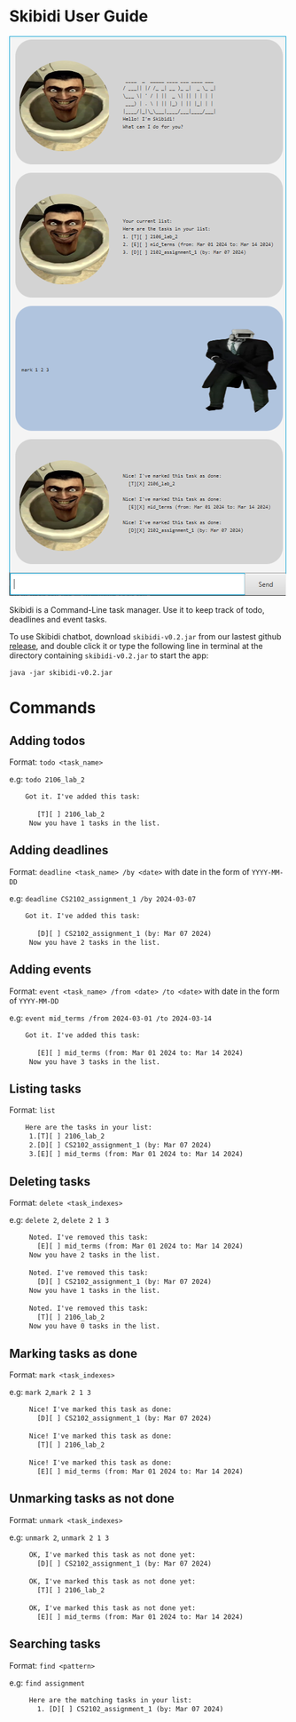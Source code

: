 # Skibidi User Guide

![UI Image](https://github.com/LimZiJia/ip/blob/master/docs/Ui.png?raw=true)

Skibidi is a Command-Line task manager. Use it to keep track of todo, deadlines and event tasks.

To use Skibidi chatbot, download `skibidi-v0.2.jar` from our lastest github
[release](https://github.com/LimZiJia/ip/releases),
and double click it or type the following line in terminal at the directory containing
`skibidi-v0.2.jar` to start the app:
```
java -jar skibidi-v0.2.jar
```


# Commands

## Adding todos

Format: `todo <task_name>`

e.g: `todo 2106_lab_2`

```
    Got it. I've added this task:

       [T][ ] 2106_lab_2
     Now you have 1 tasks in the list.
```

## Adding deadlines

Format: `deadline <task_name> /by <date>`
with date in the form of `YYYY-MM-DD`

e.g: `deadline CS2102_assignment_1 /by 2024-03-07`

```
    Got it. I've added this task:

       [D][ ] CS2102_assignment_1 (by: Mar 07 2024)
     Now you have 2 tasks in the list.
```

## Adding events

Format: `event <task_name> /from <date> /to <date>`
with date in the form of `YYYY-MM-DD`

e.g: `event mid_terms /from 2024-03-01 /to 2024-03-14`

```
    Got it. I've added this task:

       [E][ ] mid_terms (from: Mar 01 2024 to: Mar 14 2024)
     Now you have 3 tasks in the list.
```

## Listing tasks
Format: `list`

```
    Here are the tasks in your list:
     1.[T][ ] 2106_lab_2
     2.[D][ ] CS2102_assignment_1 (by: Mar 07 2024)
     3.[E][ ] mid_terms (from: Mar 01 2024 to: Mar 14 2024)
```

## Deleting tasks

Format: `delete <task_indexes>`

e.g: `delete 2`, `delete 2 1 3`

```
     Noted. I've removed this task:
       [E][ ] mid_terms (from: Mar 01 2024 to: Mar 14 2024)
     Now you have 2 tasks in the list.
     
     Noted. I've removed this task:
       [D][ ] CS2102_assignment_1 (by: Mar 07 2024)
     Now you have 1 tasks in the list.
     
     Noted. I've removed this task:
       [T][ ] 2106_lab_2
     Now you have 0 tasks in the list.
```

## Marking tasks as done

Format: `mark <task_indexes>`

e.g: `mark 2`,`mark 2 1 3`

```
     Nice! I've marked this task as done:
       [D][ ] CS2102_assignment_1 (by: Mar 07 2024)
       
     Nice! I've marked this task as done:
       [T][ ] 2106_lab_2
     
     Nice! I've marked this task as done:
       [E][ ] mid_terms (from: Mar 01 2024 to: Mar 14 2024)
```

## Unmarking tasks as not done

Format: `unmark <task_indexes>`

e.g: `unmark 2`, `unmark 2 1 3`

```
     OK, I've marked this task as not done yet:
       [D][ ] CS2102_assignment_1 (by: Mar 07 2024)
       
     OK, I've marked this task as not done yet:
       [T][ ] 2106_lab_2
     
     OK, I've marked this task as not done yet:
       [E][ ] mid_terms (from: Mar 01 2024 to: Mar 14 2024)
```

## Searching tasks

Format: `find <pattern>`

e.g: `find assignment`

```
     Here are the matching tasks in your list:
       1. [D][ ] CS2102_assignment_1 (by: Mar 07 2024)
```
